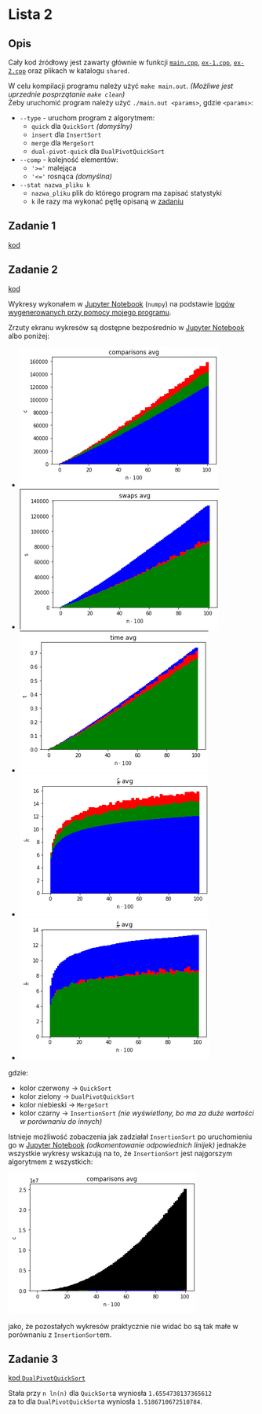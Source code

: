 # Lista 2

## Opis

Cały kod źródłowy jest zawarty głównie w funkcji [`main.cpp`](main.cpp), [`ex-1.cpp`](ex-1.cpp), [`ex-2.cpp`](ex-2.cpp) oraz plikach w katalogu `shared`.

W celu kompilacji programu należy użyć `make main.out`. *(Możliwe jest uprzednie posprzątanie `make clean`)*\
Żeby uruchomić program należy użyć `./main.out <params>`, gdzie `<params>`:

- `--type` - uruchom program z algorytmem:
  - `quick` dla `QuickSort` *(domyślny)*
  - `insert` dla `InsertSort`
  - `merge` dla `MergeSort`
  - `dual-pivot-quick` dla `DualPivotQuickSort`
- `--comp` - kolejność elementów:
  - `'>='` malejąca
  - `'<='` rosnąca *(domyślna)*
- `--stat nazwa_pliku k`
  - `nazwa_pliku` plik do którego program ma zapisać statystyki
  - `k` ile razy ma wykonać pętlę opisaną w [zadaniu](https://cs.pwr.edu.pl/golebiewski/teaching/1920/aisd/lab2.pdf)

## Zadanie 1

[kod](ex-1.cpp)

## Zadanie 2

[kod](ex-2.cpp)

Wykresy wykonałem w [Jupyter Notebook](ex-2-stats/charts.ipynb) (`numpy`) na podstawie [logów wygenerowanych przy pomocy mojego programu](ex-2-stats/logs/dual-k-10.log).

Zrzuty ekranu wykresów są dostępne bezpośrednio w [Jupyter Notebook](ex-2-stats/charts.ipynb) albo poniżej:

- ![comparisons](ex-2-stats/comparisons-avg.png)
- ![swaps](ex-2-stats/swaps-avg.png)
- ![time](ex-2-stats/time-avg.png)
- ![c over n](ex-2-stats/c-over-n.png)
- ![s over n](ex-2-stats/s-over-n.png)

gdzie:
- kolor czerwony -> `QuickSort`
- kolor zielony -> `DualPivotQuickSort`
- kolor niebieski -> `MergeSort`
- kolor czarny -> `InsertionSort` *(nie wyświetlony, bo ma za duże wartości w porównaniu do innych)*

Istnieje możliwość zobaczenia jak zadziałał `InsertionSort` po uruchomieniu go w [Jupyter Notebook](ex-2-stats/charts.ipynb) *(odkomentowanie odpowiednich linijek)* jednakże wszystkie wykresy wskazują na to, że `InsertionSort` jest najgorszym algorytmem z wszystkich:

![insertion sort](ex-2-stats/insertion-sort.png)

jako, że pozostałych wykresów praktycznie nie widać bo są tak małe w porównaniu z `InsertionSort`em.

## Zadanie 3

[kod `DualPivotQuickSort`](shared/algorithms/dual-pivot-quick-sort.cpp)

Stała przy `n ln(n)` dla `QuickSort`a wyniosła `1.6554738137365612`\
za to dla `DualPivotQuickSort`a wyniosła `1.5186710672510784`.
